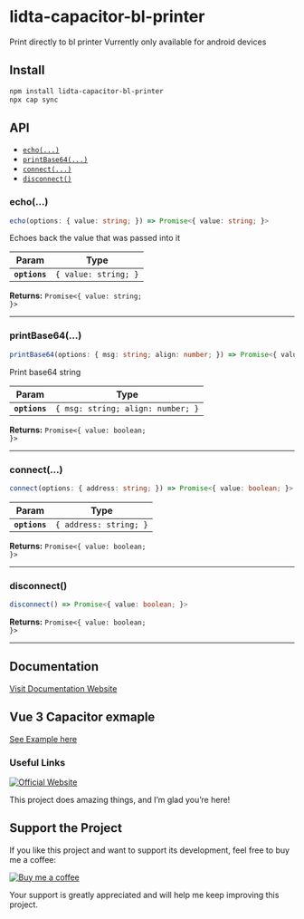 # lidta-capacitor-bl-printer

Print directly to bl printer
Vurrently only available for android devices

## Install

```bash
npm install lidta-capacitor-bl-printer
npx cap sync
```

## API

<docgen-index>

* [`echo(...)`](#echo)
* [`printBase64(...)`](#printbase64)
* [`connect(...)`](#connect)
* [`disconnect()`](#disconnect)

</docgen-index>

<docgen-api>
<!--Update the source file JSDoc comments and rerun docgen to update the docs below-->

### echo(...)

```typescript
echo(options: { value: string; }) => Promise<{ value: string; }>
```

Echoes back the value that was passed into it

| Param         | Type                            |
| ------------- | ------------------------------- |
| **`options`** | <code>{ value: string; }</code> |

**Returns:** <code>Promise&lt;{ value: string; }&gt;</code>

--------------------


### printBase64(...)

```typescript
printBase64(options: { msg: string; align: number; }) => Promise<{ value: boolean; }>
```

Print base64 string

| Param         | Type                                         |
| ------------- | -------------------------------------------- |
| **`options`** | <code>{ msg: string; align: number; }</code> |

**Returns:** <code>Promise&lt;{ value: boolean; }&gt;</code>

--------------------


### connect(...)

```typescript
connect(options: { address: string; }) => Promise<{ value: boolean; }>
```

| Param         | Type                              |
| ------------- | --------------------------------- |
| **`options`** | <code>{ address: string; }</code> |

**Returns:** <code>Promise&lt;{ value: boolean; }&gt;</code>

--------------------


### disconnect()

```typescript
disconnect() => Promise<{ value: boolean; }>
```

**Returns:** <code>Promise&lt;{ value: boolean; }&gt;</code>

--------------------

## Documentation
[Visit Documentation Website](https://app.lidta.com/plugins/capacitor)

## Vue 3 Capacitor exmaple 
[See Example here](https://github.com/alfredkakuli/lidta-capacitor-bl-printer-example)


### Useful Links
[![Official Website](https://app.lidta.com/public/logo.png)](https://app.lidta.com)



This project does amazing things, and I’m glad you’re here!

## Support the Project

If you like this project and want to support its development, feel free to buy me a coffee:

[![Buy me a coffee](https://cdn.buymeacoffee.com/buttons/v2/default-yellow.png)](https://buymeacoffee.com/alfredkakuli)

Your support is greatly appreciated and will help me keep improving this project.

</docgen-api>
